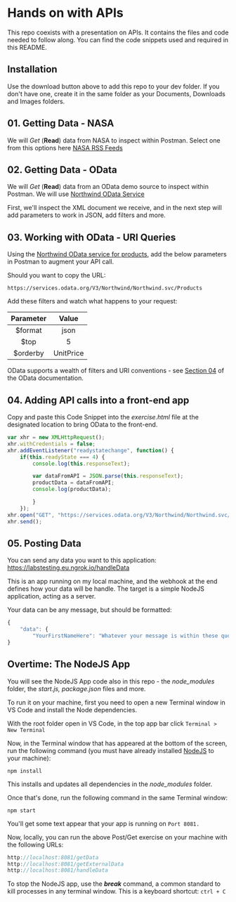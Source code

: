 # Hands on with APIs

This repo coexists with a presentation on APIs.
It contains the files and code needed to follow along.
You can find the code snippets used and required in this README.

## Installation 

Use the download button above to add this repo to your dev folder. If you don't have one, create it in the same folder as your Documents, Downloads and Images folders.


## 01. Getting Data - NASA

We will <em>Get</em> (**Read**) data from NASA to inspect within Postman. 
Select one from this options here [NASA RSS Feeds](https://www.nasa.gov/content/nasa-rss-feeds  
)

## 02. Getting Data - OData

We will <em>Get</em> (**Read**) data from an OData demo source to inspect within Postman. 
We will use [Northwind OData Service](https://services.odata.org/V3/Northwind/Northwind.svc/)

First, we'll inspect the XML document we receive, and in the next step will add parameters to work in JSON, add filters and more.

## 03. Working with OData - URI Queries

Using the [Northwind OData service for products]( https://services.odata.org/V3/Northwind/Northwind.svc/Products), add the below parameters in Postman to augment your API call.

Should you want to copy the URL:

```https://services.odata.org/V3/Northwind/Northwind.svc/Products```

Add these filters and watch what happens to your request:

Parameter | Value
:---: | :---:
$format | json
$top | 5
$orderby | UnitPrice

OData supports a wealth of filters and URI conventions - see [Section 04](https://www.odata.org/documentation/odata-version-2-0/uri-conventions/#QueryStringOptions) of the OData documentation.

## 04. Adding API calls into a front-end app

Copy and paste this Code Snippet into the <em>exercise.html</em> file at the designated location to bring OData to the front-end.

```javascript
var xhr = new XMLHttpRequest();
xhr.withCredentials = false;
xhr.addEventListener("readystatechange", function() {
    if(this.readyState === 4) {
        console.log(this.responseText);

        var dataFromAPI = JSON.parse(this.responseText);
        productData = dataFromAPI;
        console.log(productData);

        }
    });
xhr.open("GET", "https://services.odata.org/V3/Northwind/Northwind.svc/Products(9)?$format=json");
xhr.send();
```

## 05. Posting Data

You can send any data you want to this application: https://labstesting.eu.ngrok.io/handleData

This is an app running on my local machine, and the webhook at the end defines how your data will be handle. The target is a simple NodeJS application, acting as a server. 

Your data can be any message, but should be formatted:

```javascript
{
    "data": {
        "YourFirstNameHere": "Whatever your message is within these quotes."
}
```

## Overtime: The NodeJS App

You will see the NodeJS App code also in this repo - the <em>node_modules</em> folder, the <em>start.js, package.json</em> files and more.

To run it on your machine, first you need to open a new Terminal window in VS Code and install the Node dependencies.

With the root folder open in VS Code, in the top app bar click `Terminal > New Terminal`

Now, in the Terminal window that has appeared at the bottom of the screen, run the following command (you must have already installed [NodeJS](https://nodejs.org/en/download/) to your machine):
```
npm install
```

This installs and updates all dependencies in the <em>node_modules</em> folder. 

Once that's done, run the following command in the same Terminal window:
```
npm start
```

You'll get some text appear that your app is running on `Port 8081.`

Now, locally, you can run the above Post/Get exercise on your machine with the following URLs:
```javascript
http://localhost:8081/getData
http://localhost:8081/getExternalData
http://localhost:8081/handleData
```

To stop the NodeJS app, use the **<em>break</em>** command, a common standard to kill processes in any terminal window. This is a keyboard shortcut:
`ctrl + C`